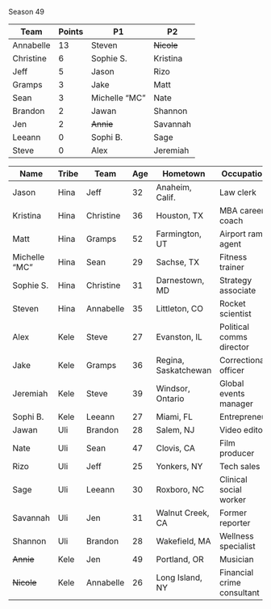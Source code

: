 Season 49

|Team|Points|P1|P2
| -------- | -------- | -------- | -------- |
| Annabelle | 13 | Steven | ~~Nicole~~ |
| Christine | 6 | Sophie S. | Kristina |
| Jeff | 5 | Jason | Rizo |
| Gramps | 3 | Jake | Matt |
| Sean | 3 | Michelle “MC” | Nate |
| Brandon | 2  | Jawan | Shannon |
| Jen | 2 | ~~Annie~~ | Savannah |
| Leeann | 0  | Sophi B. | Sage |
| Steve | 0 | Alex | Jeremiah |



| Name | Tribe | Team | Age | Hometown | Occupation |
| -------- | -------- | -------- | -------- | ----- | ----- |
|Jason|Hina|Jeff|32|Anaheim, Calif.|Law clerk|
|Kristina|Hina|Christine|36|Houston, TX|MBA career coach|
|Matt|Hina|Gramps|52|Farmington, UT|Airport ramp agent|
|Michelle “MC”|Hina|Sean|29|Sachse, TX|Fitness trainer|
|Sophie S.|Hina|Christine|31|Darnestown, MD|Strategy associate|
|Steven|Hina|Annabelle|35|Littleton, CO|Rocket scientist|
|Alex|Kele|Steve|27|Evanston, IL|Political comms director|
|Jake|Kele|Gramps|36|Regina, Saskatchewan|Correctional officer|
|Jeremiah|Kele|Steve|39|Windsor, Ontario|Global events manager|
|Sophi B.|Kele|Leeann|27|Miami, FL|Entrepreneur|
|Jawan|Uli|Brandon|28|Salem, NJ|Video editor|
|Nate|Uli|Sean|47|Clovis, CA|Film producer|
|Rizo|Uli|Jeff|25|Yonkers, NY|Tech sales|
|Sage|Uli|Leeann|30|Roxboro, NC|Clinical social worker|
|Savannah|Uli|Jen|31|Walnut Creek, CA|Former reporter|
|Shannon|Uli|Brandon|28|Wakefield, MA|Wellness specialist|
|~~Annie~~|Kele|Jen|49|Portland, OR|Musician|
|~~Nicole~~|Kele|Annabelle|26|Long Island, NY|Financial crime consultant|
